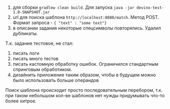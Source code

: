 1. для сборки `gradlew clean build`. Для запуска `java -jar devino-test-1.0-SNAPSHOT.jar`  
2. url для поиска шаблона `http://localhost:8080/match`. Метод POST. Формат запроса - `{ "text" : "some text"}`
3. в описании задания некоторые спецсимволы повторялись. Удалил дубликаты.

Т.к. задание тестовое, не стал:
1. писать логи
2. писать много тестов
3. писать кастомную обработку ошибок. Ограничился стандартным спринговым обработиком.
4. дизайнить приложение таким образом, чтобы в будущем можно было использовать больше операндов 

Поиск шаблона происходит просто последовательным перебором, т.к. при таком небольшом кол-ве шаблонов нет нужды
придумывать что-то более хитрое.